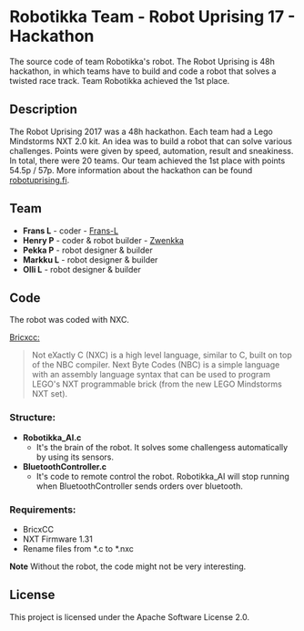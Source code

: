 # Robotikka Team - Robot Uprising 17 - Hackathon 

The source code of team Robotikka's robot. The Robot Uprising is 48h hackathon, in which teams have to build and code a robot that solves a twisted race track. Team Robotikka achieved the 1st place.

## Description

The Robot Uprising 2017 was a 48h hackathon. Each team had a Lego Mindstorms NXT 2.0 kit. An idea was to build a robot that can solve various challenges. Points were given by speed, automation, result and sneakiness. In total, there were 20 teams. Our team achieved the 1st place with points 54.5p / 57p. More information about the hackathon can be found [robotuprising.fi](http://robotuprising.fi/).

## Team

* **Frans L** - coder - [Frans-L](https://github.com/Frans-L)
* **Henry P** - coder & robot builder - [Zwenkka](https://github.com/Zwenkka)
* **Pekka P** - robot designer & builder
* **Markku L** - robot designer & builder
* **Olli L** - robot designer & builder

## Code

The robot was coded with NXC.

[Bricxcc:](http://bricxcc.sourceforge.net/nbc/)
> Not eXactly C (NXC) is a high level language, similar to C, built on top of the NBC compiler.
> Next Byte Codes (NBC) is a simple language with an assembly language syntax that can be used to program LEGO's NXT programmable brick (from the new LEGO Mindstorms NXT set).


### Structure:

* **Robotikka_AI.c**
    * It's the brain of the robot. It solves some challengess automatically by using its sensors.
* **BluetoothController.c** 
    * It's code to remote control the robot. Robotikka_AI will stop running when BluetoothController sends orders over bluetooth.

### Requirements: 

* BricxCC
* NXT Firmware 1.31 
* Rename files from *.c to *.nxc

**Note** Without the robot, the code might not be very interesting.


## License

This project is licensed under the Apache Software License 2.0.
